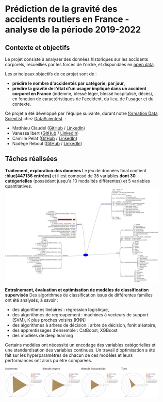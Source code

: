 # Prédiction de la gravité des accidents routiers en France - analyse de la période 2019-2022


## Contexte et objectifs

Le projet consiste à analyser des données historiques sur les accidents corporels, recueillies par les forces de l'ordre, et disponibles en [open data](https://www.data.gouv.fr/fr/datasets/bases-de-donnees-annuelles-des-accidents-corporels-de-la-circulation-routiere-annees-de-2005-a-2022/). 

Les principaux objectifs de ce projet sont de :
* **prédire le nombre d'accidentés par catégorie, par jour**,
* **prédire la gravité de l'état d'un usager impliqué dans un accident corporel en France** (indemne, blessé léger, blessé hospitalisé, décès), en fonction de caractéristiques de l'accident, du lieu, de l'usager et du contexte.

Ce projet a été développé par l'équipe suivante, durant notre [formation Data Scientist](https://datascientest.com/en/data-scientist-course) chez [DataScientest](https://datascientest.com/). : 

- Matthieu Claudel ([GitHub](https://github.com/matthieuclaudel) / [LinkedIn](http://www.linkedin.com/in/matthieu-claudel-8a927857))
- Vanessa Ibert ([GitHub](https://github.com/Vanessa-DS) / [LinkedIn](http://www.linkedin.com/in/vanessa-ibert))
- Camille Pelat ([GitHub](https://github.com/cpelat) / [LinkedIn](http://www.linkedin.com/in/camille-pelat-08a7b68a))
- Nadège Reboul ([GitHub](https://github.com/Nadege-R) / [LinkedIn](http://www.linkedin.com/in/nadege-reboul))

## Tâches réalisées
**Traitement, exploration des données**
Le jeu de données final contient **:blue[447136 entrées]** et il est composé de 35 variables **dont 30 catégorielles** (possédant jusqu'à 10 modalités différentes) et 5 variables quantitatives.
<img src="images/CarteMentale_ApresPrepro.jpeg?raw=true"/>

**Entraînement, évaluation et optimisation de modèles de classification supervisés**
Des algorithmes de classification issus de différentes familles ont été analysés, à savoir :
* des algorithmes linéaires : régression logistique,
* des algorithmes de regroupement : machines à vecteurs de support (SVM), K plus proches voisins (KNN)
* des algorithmes à arbres de décision : arbre de décision, forêt aléatoire,
* des apprentissages d’ensemble : CatBoost, XGBoost
* des modèles de deep learning 

Certains modèles ont nécessité un encodage des variables catégorielles et une standardisation des variables continues.
Un travail d'optimisation a été fait sur les hyperparamètres de chacun de ces modèles et leurs performances ont alors pu être comparées. 

<img src="images/ComparaisonPerformances.png?raw=true"/>
